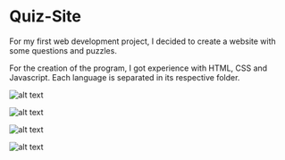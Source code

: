 # Quiz-Site
For my first web development project, I decided to create a website with some questions and puzzles.

For the creation of the program, I got experience with HTML, CSS and Javascript. Each language is separated in its respective folder.

![alt text](https://i.pinimg.com/564x/1c/48/0d/1c480d5479b30a6e568ad346ea48b978.jpg)

![alt text](https://i.pinimg.com/564x/6d/dc/ca/6ddcca47440ae7804dea5995e669ef48.jpg)

![alt text](https://i.pinimg.com/564x/22/84/54/2284543172c8dd7f692a6c5959bfa611.jpg)

![alt text](https://i.pinimg.com/564x/a9/f9/aa/a9f9aa59b5e461bf30cfce1843264eb7.jpg)
